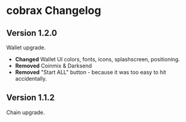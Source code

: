 # cobrax Changelog

## Version 1.2.0
Wallet upgrade.

- **Changed** Wallet UI colors, fonts, icons, splashscreen, positioning.
- **Removed** Coinmix & Darksend
- **Removed** "Start ALL" button - because it was too easy to hit accidentally.

## Version 1.1.2
Chain upgrade.
